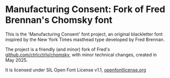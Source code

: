 Manufacturing Consent: Fork of Fred Brennan's Chomsky font
===========================================================

This is the 'Manufacturing Consent' font project, an original blackletter font inspired by the New York Times masthead type developed by Fred Brennan.

The project is a friendly (and minor) fork of Fred's [github.com/ctrlcctrlv/chomsky](https://github.com/ctrlcctrlv/chomsky), with minor technical changes, created in May 2025.

It is licensed under SIL Open Font License v1.1, [openfontlicense.org](https://openfontlicense.org)
